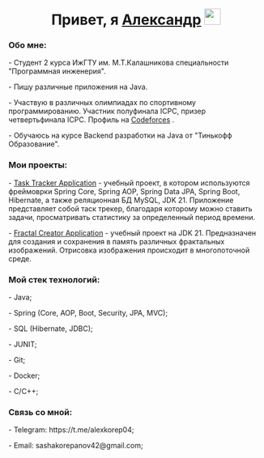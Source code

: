 <h1 align="center">Привет, я  <a href="https://github.com/alexkorep04" target="_blank">Александр</a> 
<img src="https://github.com/blackcater/blackcater/raw/main/images/Hi.gif" height="32"/></h1>
<h3>Обо мне: </h1>
<p>- Студент 2 курса ИжГТУ им. М.Т.Калашникова специальности "Программная инженерия".</p>
<p>- Пишу различные приложения на Java.</p>
<p>- Участвую в различных олимпиадах по спортивному программированию. Участник полуфинала ICPC, призер четвертьфинала ICPC. Профиль на <a href="https://codeforces.com/profile/alexkorep" target="_blank">Codeforces</a> .</p>
<p>- Обучаюсь на курсе Backend разработки на Java от "Тинькофф Образование".</p>
<h3>Мои проекты: </h1>
<p>- <a href="https://github.com/alexkorep04/Task-Tracker-Application" target="_blank">Task Tracker Application</a> - учебный проект, в котором используются фреймоврки Spring Core, Spring AOP, Spring Data JPA, Spring Boot, Hibernate, а также реляционная БД MySQL, JDK 21.
Приложение представляет собой таск трекер, благодаря которому можно ставить задачи, просматривать статистику за определенный период времени.</p>
<p>- <a href="https://github.com/alexkorep04/Fractal-Image-Application" target="_blank">Fractal Creator Application</a> - учебный проект на JDK 21. Предназначен для создания и сохранения в память различных фрактальных изображений. Отрисовка изображения происходит в многопоточной среде. </p>
<h3>Мой стек технологий: </h3>
<p>- Java;</p>
<p>- Spring (Core, AOP, Boot, Security, JPA, MVC);</p>
<p>- SQL (Hibernate, JDBC);</p>
<p>- JUNIT;</p>
<p>- Git;</p>
<p>- Docker;</p>
<p>- C/C++;</p>
<h3> Связь со мной: </h3>
<p>- Telegram: https://t.me/alexkorep04;</p>
<p>- Email: sashakorepanov42@gmail.com;</p>

